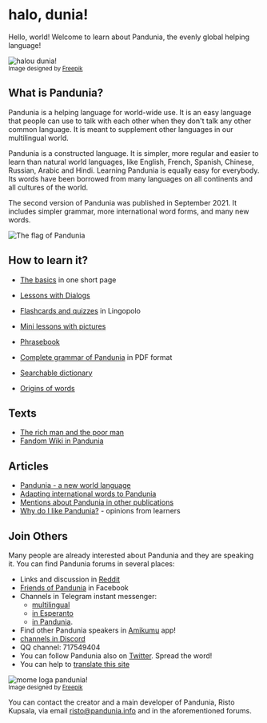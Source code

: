 # halo, dunia!

Hello, world!
Welcome to learn about Pandunia, the evenly global helping language!

![](http://www.pandunia.info/grafe/halou_dunia.png "halou dunia!")  
<small>Image designed by [Freepik](http://www.freepik.com)</small>

## What is Pandunia?

Pandunia is a helping language for world-wide use.
It is an easy language that people can use to talk with each other
when they don't talk any other common language.
It is meant to supplement other languages in our multilingual world.

Pandunia is a constructed language.
It is simpler, more regular and easier to learn than natural world languages,
like English, French, Spanish, Chinese, Russian, Arabic and Hindi.
Learning Pandunia is equally easy for everybody.
Its words have been borrowed from many languages on all continents and all cultures of the world.

The second version of Pandunia was published in September 2021.
It includes simpler grammar, more international word forms, and many new words.

![](http://www.pandunia.info/bandir/bandir.png "The flag of Pandunia")

## How to learn it?

- [The basics](baze.md) in one short page
- [Lessons with Dialogs](201_shula.md)
- [Flashcards and quizzes](https://lingopolo.org/pandunia/) in Lingopolo
- [Mini lessons with pictures](http://www.pandunia.info/pandunia/mini_darse.html)
- [Phrasebook](200_baze_jumla.md)
- [Complete grammar of Pandunia](pan.pdf) in PDF format

- [Searchable dictionary](tiddly.html)
- [Origins of words](leksaslia.md)


## Texts

- [The rich man and the poor man](rici_man_i_miskin_man.md)
- [Fandom Wiki in Pandunia](https://pandunia.fandom.com/)

## Articles

- [Pandunia - a new world language](001_dunia_basha.md)
- [Adapting international words to Pandunia](403_loga_hapu.md)
- [Mentions about Pandunia in other publications](makal_tema_pandunia.md)
- [Why do I like Pandunia?](http://www.pandunia.info/makal/Why_do_I_like_Pandunia.pdf) - opinions from learners

## Join Others

Many people are already interested about Pandunia and they are speaking it.
You can find Pandunia forums in several places:

- Links and discussion in [Reddit](https://www.reddit.com/r/pandunia/)
- [Friends of Pandunia](http://www.facebook.com/groups/pandunia) in Facebook
- Channels in Telegram instant messenger:
    * [multilingual](https://t.me/joinchat/AAAAAEPVsifmS6xRLAlxVA)
    * [in Esperanto](https://pandunia.telegramo.org/)
    * [in Pandunia](https://t.me/joinchat/AAAAAENlKqzlMtGkrmf5rg).
- Find other Pandunia speakers in [Amikumu](https://amikumu.com/) app!
- [channels in Discord](https://discord.gg/FWavWeG)
- QQ channel: 717549404
- You can follow Pandunia also on [Twitter](https://twitter.com/pandunia_).
  Spread the word!
- You can help to [translate this site](tarja_netoloke.md)

![](http://www.pandunia.info/grafe/mome_loga_pandunia.png "mome loga pandunia!")  
<small>Image designed by [Freepik](http://www.freepik.com)</small>

You can contact the creator and a main developer of Pandunia, Risto Kupsala, via email
[risto@pandunia.info](mailto:risto@pandunia.info) and in the aforementioned forums.

